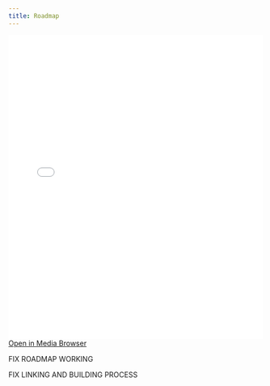 ```yaml
---
title: Roadmap
---
```

<iframe src="Media Browser\site-roadmap.html" width=100% height=600 frameborder="0"></iframe>
<a href="Media Browser\site-roadmap.html" target="_blank">Open in Media Browser</a><br>

FIX ROADMAP WORKING

FIX LINKING AND BUILDING PROCESS